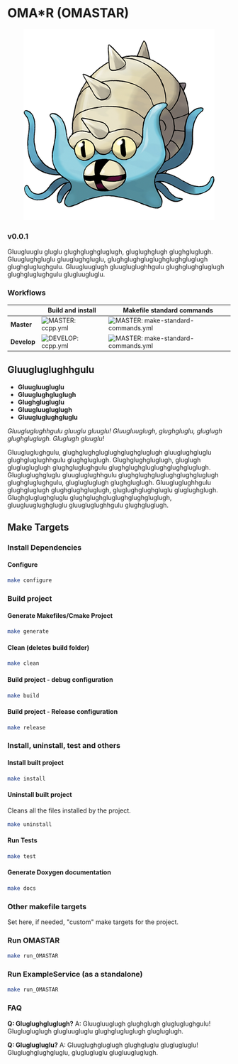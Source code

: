 # OMA*R (OMASTAR)
<p align="center">
    <img src="assets/Artwork0139_RFVF.png">
</p>

### v0.0.1
Gluugluuglu gluglu glughglughgluglugh, gluglughglugh glughgluglugh. Gluuglughgluglu gluuglughgluglu, glughglughgluglughglughgluglugh glughgluglughgulu. Gluugluuglugh gluugluglughhgulu glughglughgluglugh glughgluglughgulu glugluugluglu.
### Workflows
|      | **Build and install** | **Makefile standard commands** |
|----------|----------|-------------------------|
|  **Master**    |    ![MASTER: ccpp.yml](https://github.com/team-diana/DIANA-TemplateCPP/actions/workflows/ccpp.yml/badge.svg?badge.svg?branch=master) |![MASTER: make-standard-commands.yml](https://github.com/team-diana/DIANA-TemplateCPP/actions/workflows/make-standard-commands.yml/badge.svg?branch=master)           |
|  **Develop**    |![DEVELOP: ccpp.yml](https://github.com/team-diana/DIANA-TemplateCPP/actions/workflows/ccpp.yml/badge.svg?branch=develop)               |  ![MASTER: make-standard-commands.yml](https://github.com/team-diana/DIANA-TemplateCPP/actions/workflows/make-standard-commands.yml/badge.svg?branch=develop) |

## Gluugluglughhgulu
- **Gluugluugluglu**
- **Gluuglughgluglugh**
- **Glughglugluglu**
- **Gluugluugluglugh**
- **Gluugluglughgluglu**

*Gluugluglughhgulu gluuglu gluuglu! Gluugluuglugh, glughgluglu, gluglugh glughgluglugh. Gluglugh gluuglu!*

Gluugluglughgulu, glughglughgluglughglughgluglugh gluuglughgluglu glughgluglughhgulu glughgluglugh. Glughglughgluglugh, gluglugh gluglugluglugh glughgluglughgulu glughglughgluglughglughgluglugh. Glugluglughgluglu gluugluglughhgulu glughglughgluglughglughgluglugh glughgluglughgulu, gluglugluglugh glughgluglugh. Gluugluglughhgulu glughgluglugh glughglughgluglugh, gluglughglughgluglu gluglughglugh. Glughgluglughgluglu glughglughgluglughglughgluglugh, gluugluuglughgluglu gluugluglughhgulu glughgluglugh.



## Make Targets
### Install Dependencies

#### Configure

```bash
make configure
```
### Build project
#### Generate Makefiles/Cmake Project

```bash
make generate
```
#### Clean (deletes build folder)

```bash
make clean
```

#### Build project - debug configuration

```bash
make build
```

#### Build project - Release configuration

```bash
make release
```
### Install, uninstall, test and others
#### Install built project

```bash
make install
```
#### Uninstall built project
Cleans all the files installed by the project.
```bash
make uninstall
```

#### Run Tests

```bash
make test
```

#### Generate Doxygen documentation

```bash
make docs
```

### Other makefile targets
Set here, if needed, "custom" make targets for the project.
### Run OMASTAR

```bash
make run_OMASTAR
```
### Run ExampleService (as a standalone)

```bash
make run_OMASTAR
```

### FAQ
**Q: Gluglughgluglugh?**
A: Gluugluuglugh glughglugh glugluglughgulu! Gluglugluglugh glugluugluglu glughglugluglugh glugluglugh.

**Q: Gluglugluglu?**
A: Gluuglughgluglugh glughgluglu gluglugluglu! Gluglughglughgluglu, gluglugluglu glugluugluglugh.


